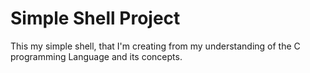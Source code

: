 # Simple Shell Project
This my simple shell, that I'm creating from my understanding of the C programming Language and its concepts.

